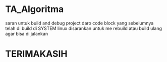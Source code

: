 # TA_Algoritma

saran untuk build and debug project daro code block yang sebelumnya telah di build di SYSTEM linux disarankan untuk me rebuild atau build ulang agar bisa di jalankan

# TERIMAKASIH